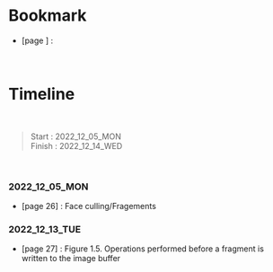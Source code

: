 # Bookmark

- [page ] : 

<br>

# Timeline

<br>

>Start   : 2022_12_05_MON<br>
>Finish  : 2022_12_14_WED

<br>

### 2022_12_05_MON
- [page 26] : Face culling/Fragements

### 2022_12_13_TUE
- [page 27] : Figure 1.5. Operations performed before a fragment is written to the image buffer